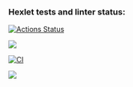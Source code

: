 ### Hexlet tests and linter status:
[![Actions Status](https://github.com/AlexanderPolovykh/frontend-project-lvl2/workflows/hexlet-check/badge.svg)](https://github.com/AlexanderPolovykh/frontend-project-lvl2/actions)

<a href="https://codeclimate.com/github/AlexanderPolovykh/frontend-project-lvl2/maintainability"><img src="https://api.codeclimate.com/v1/badges/c971adff2d112c9ebf31/maintainability" /></a>

[![CI](https://github.com/AlexanderPolovykh/frontend-project-lvl2/actions/workflows/gendiff.yml/badge.svg)](https://github.com/AlexanderPolovykh/frontend-project-lvl2/actions/workflows/gendiff.yml)

<a href="https://asciinema.org/a/499613" target="_blank"><img src="https://asciinema.org/a/499613.svg" /></a>
